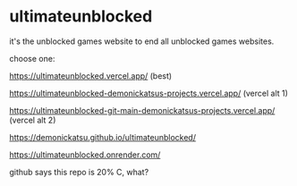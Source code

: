 # ultimateunblocked
it's the unblocked games website to end all unblocked games websites.

choose one:


https://ultimateunblocked.vercel.app/ (best)

https://ultimateunblocked-demonickatsus-projects.vercel.app/ (vercel alt 1)

https://ultimateunblocked-git-main-demonickatsus-projects.vercel.app/ (vercel alt 2)

https://demonickatsu.github.io/ultimateunblocked/

https://ultimateunblocked.onrender.com/

github says this repo is 20% C, what?
